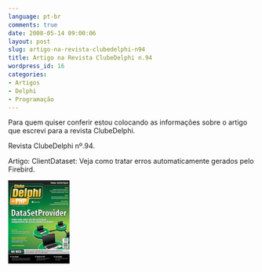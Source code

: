 ```yaml
---
language: pt-br
comments: true
date: 2008-05-14 09:00:06
layout: post
slug: artigo-na-revista-clubedelphi-n94
title: Artigo na Revista ClubeDelphi n.94
wordpress_id: 16
categories:
- Artigos
- Delphi
- Programação
---
```


Para quem quiser conferir estou colocando as informações sobre o artigo que escrevi para a revista ClubeDelphi.

Revista ClubeDelphi nº.94.

Artigo: ClientDataset: Veja como tratar erros automaticamente gerados pelo Firebird.

![ClubeDelphi](/images/2007/capaCD94.jpg)